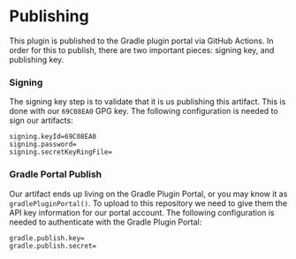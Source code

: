 # Publishing

This plugin is published to the Gradle plugin portal via GitHub Actions.
In order for this to publish, there are two important pieces: signing key, and publishing key.

### Signing
The signing key step is to validate that it is us publishing this artifact.
This is done with our `69C08EA0` GPG key.
The following configuration is needed to sign our artifacts:

```
signing.keyId=69C08EA0
signing.password=
signing.secretKeyRingFile=
```

### Gradle Portal Publish

Our artifact ends up living on the Gradle Plugin Portal, or you may know it as `gradlePluginPortal()`.
To upload to this repository we need to give them the API key information for our portal account.
The following configuration is needed to authenticate with the Gradle Plugin Portal:

```
gradle.publish.key=
gradle.publish.secret=
```
